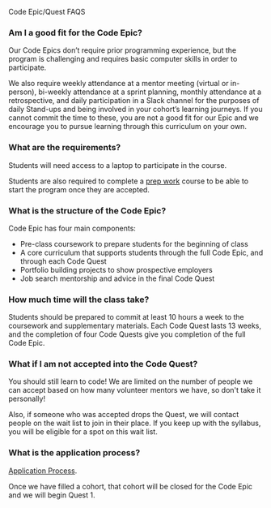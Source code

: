 Code Epic/Quest FAQS

### Am I a good fit for the Code Epic?
Our Code Epics don’t require prior programming experience, but the program is challenging and requires basic computer skills in order to participate.

We also require weekly attendance at a mentor meeting (virtual or in-person), bi-weekly attendance at a sprint planning, monthly attendance at a retrospective, and daily participation in a Slack channel for the purposes of daily Stand-ups and being involved in your cohort’s learning journeys. If you cannot commit the time to these, you are not a good fit for our Epic and we encourage you to pursue learning through this curriculum on your own.

### What are the requirements?
Students will need access to a laptop to participate in the course.

Students are also required to complete a [prep work](/prep-work) course to be able to start the program once they are accepted.

### What is the structure of the Code Epic?
Code Epic has four main components:

- Pre-class coursework to prepare students for the beginning of class
- A core curriculum that supports students through the full Code Epic, and through each Code Quest
- Portfolio building projects to show prospective employers
- Job search mentorship and advice in the final Code Quest

### How much time will the class take?
Students should be prepared to commit at least 10 hours a week to the coursework and supplementary materials. Each Code Quest lasts 13 weeks, and the completion of four Code Quests give you completion of the full Code Epic.

### What if I am not accepted into the Code Quest?
You should still learn to code! We are limited on the number of people we can accept based on how many volunteer mentors we have, so don't take it personally!

Also, if someone who was accepted drops the Quest, we will contact people on the wait list to join in their place. If you keep up with the syllabus, you will be eligible for a spot on this wait list.

### What is the application process?
[Application Process](application-process.md).

Once we have filled a cohort, that cohort will be closed for the Code Epic and we will begin Quest 1.
